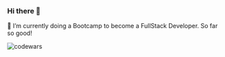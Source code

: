 ### Hi there 👋


🌱 I’m currently doing a Bootcamp to become a FullStack Developer. So far so good!


![codewars](https://www.codewars.com/users/ElviaBth/badges/small)
